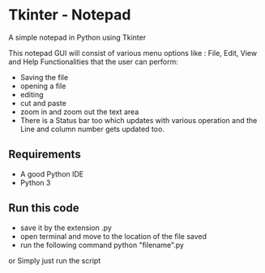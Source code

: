 
# Tkinter - Notepad
A simple notepad in Python using Tkinter

This notepad GUI will consist of various menu options like : File, Edit, View and Help Functionalities that the user can perform:

* Saving the file
* opening a file
* editing
* cut and paste
* zoom in and zoom out the text area
* There is a Status bar too which updates with various operation and the Line and column number gets updated too.

## Requirements
* A good Python IDE
* Python 3

## Run this code

* save it by the extension .py
* open terminal and move to the location of the file saved
* run the following command python "filename".py

or Simply just run the script
